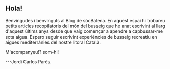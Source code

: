 ## Hola!
Benvingudes i benvinguts al Blog de sócBalena. En aquest espai hi trobareu petits articles recopilatoris del món del busseig que he anat escrivint al llarg d'aquest últims anys desde que vaig començar a apendre a capbussar-me sota aigua. Espero seguir escrivint experiències de busseig recreatiu en aigues mediterrànies del nostre litoral Català.

M'acompanyeu!? som-hi!

---Jordi Carlos Parés.